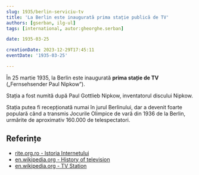 ```yaml
---
slug: 1935/berlin-serviciu-tv
title: 'La Berlin este inaugurată prima stație publică de TV'
authors: [gserban, ilg-ul]
tags: [international, autor:gheorghe.serban]

date: 1935-03-25

creationDate: 2023-12-29T17:45:11
eventDate: '1935-03-25'

---
```


În 25 martie 1935, la Berlin este inaugurată **prima stație de TV**
(„Fernsehsender Paul Nipkow”).

<!-- truncate -->

Stația a fost numită după Paul Gottlieb Nipkow, inventatorul discului Nipkow.

Stația putea fi recepționată numai în jurul Berlinului, dar a devenit
foarte populară când a transmis Jocurile Olimpice de vară din 1936
de la Berlin, urmărite de aproximativ 160.000 de telespectatori.

## Referințe

- [rite.org.ro - Istoria Internetului](https://rite.org.ro/istoria-internetului/)
- [en.wikipedia.org - History of television](https://en.wikipedia.org/wiki/History_of_television)
- [en.wikipedia.org - TV Station](https://en.wikipedia.org/wiki/Fernsehsender_Paul_Nipkow)
